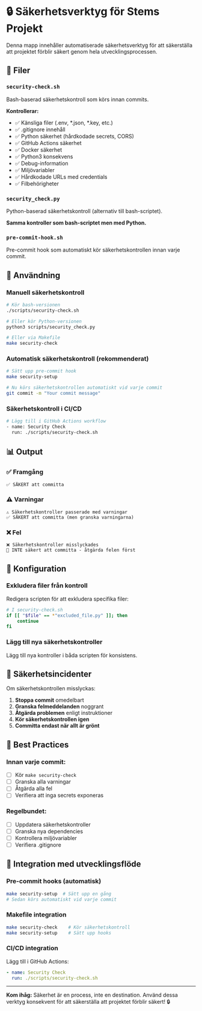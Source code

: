 # 🔒 Säkerhetsverktyg för Stems Projekt

Denna mapp innehåller automatiserade säkerhetsverktyg för att säkerställa att projektet förblir säkert genom hela utvecklingsprocessen.

## 📁 Filer

### `security-check.sh`
Bash-baserad säkerhetskontroll som körs innan commits.

**Kontrollerar:**
- ✅ Känsliga filer (.env, *.json, *.key, etc.)
- ✅ .gitignore innehåll
- ✅ Python säkerhet (hårdkodade secrets, CORS)
- ✅ GitHub Actions säkerhet
- ✅ Docker säkerhet
- ✅ Python3 konsekvens
- ✅ Debug-information
- ✅ Miljövariabler
- ✅ Hårdkodade URLs med credentials
- ✅ Filbehörigheter

### `security_check.py`
Python-baserad säkerhetskontroll (alternativ till bash-scriptet).

**Samma kontroller som bash-scriptet men med Python.**

### `pre-commit-hook.sh`
Pre-commit hook som automatiskt kör säkerhetskontrollen innan varje commit.

## 🚀 Användning

### Manuell säkerhetskontroll
```bash
# Kör bash-versionen
./scripts/security-check.sh

# Eller kör Python-versionen
python3 scripts/security_check.py

# Eller via Makefile
make security-check
```

### Automatisk säkerhetskontroll (rekommenderat)
```bash
# Sätt upp pre-commit hook
make security-setup

# Nu körs säkerhetskontrollen automatiskt vid varje commit
git commit -m "Your commit message"
```

### Säkerhetskontroll i CI/CD
```bash
# Lägg till i GitHub Actions workflow
- name: Security Check
  run: ./scripts/security-check.sh
```

## 📊 Output

### ✅ Framgång
```
✅ SÄKERT att committa
```

### ⚠️ Varningar
```
⚠️ Säkerhetskontroller passerade med varningar
✅ SÄKERT att committa (men granska varningarna)
```

### ❌ Fel
```
❌ Säkerhetskontroller misslyckades
🚫 INTE säkert att committa - åtgärda felen först
```

## 🔧 Konfiguration

### Exkludera filer från kontroll
Redigera scripten för att exkludera specifika filer:

```bash
# I security-check.sh
if [[ "$file" == *"excluded_file.py" ]]; then
    continue
fi
```

### Lägg till nya säkerhetskontroller
Lägg till nya kontroller i båda scripten för konsistens.

## 🚨 Säkerhetsincidenter

Om säkerhetskontrollen misslyckas:

1. **Stoppa commit** omedelbart
2. **Granska felmeddelanden** noggrant
3. **Åtgärda problemen** enligt instruktioner
4. **Kör säkerhetskontrollen igen**
5. **Committa endast när allt är grönt**

## 📝 Best Practices

### Innan varje commit:
- [ ] Kör `make security-check`
- [ ] Granska alla varningar
- [ ] Åtgärda alla fel
- [ ] Verifiera att inga secrets exponeras

### Regelbundet:
- [ ] Uppdatera säkerhetskontroller
- [ ] Granska nya dependencies
- [ ] Kontrollera miljövariabler
- [ ] Verifiera .gitignore

## 🔄 Integration med utvecklingsflöde

### Pre-commit hooks (automatisk)
```bash
make security-setup  # Sätt upp en gång
# Sedan körs automatiskt vid varje commit
```

### Makefile integration
```bash
make security-check    # Kör säkerhetskontroll
make security-setup    # Sätt upp hooks
```

### CI/CD integration
Lägg till i GitHub Actions:
```yaml
- name: Security Check
  run: ./scripts/security-check.sh
```

---

**Kom ihåg:** Säkerhet är en process, inte en destination. Använd dessa verktyg konsekvent för att säkerställa att projektet förblir säkert! 🔒
